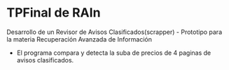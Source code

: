 # TPFinal de RAIn
Desarrollo de un Revisor de Avisos Clasificados(scrapper) - Prototipo para la materia Recuperación Avanzada de Información
  -  El programa compara y detecta la suba de precios de 4 paginas de avisos clasificados.
